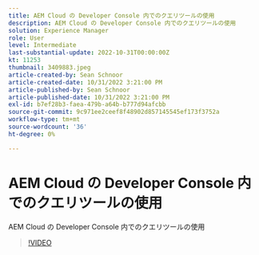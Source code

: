 ```yaml
---
title: AEM Cloud の Developer Console 内でのクエリツールの使用
description: AEM Cloud の Developer Console 内でのクエリツールの使用
solution: Experience Manager
role: User
level: Intermediate
last-substantial-update: 2022-10-31T00:00:00Z
kt: 11253
thumbnail: 3409883.jpeg
article-created-by: Sean Schnoor
article-created-date: 10/31/2022 3:21:00 PM
article-published-by: Sean Schnoor
article-published-date: 10/31/2022 3:21:00 PM
exl-id: b7ef28b3-faea-479b-a64b-b777d94afcbb
source-git-commit: 9c971ee2ceef8f48902d857145545ef173f3752a
workflow-type: tm+mt
source-wordcount: '36'
ht-degree: 0%

---
```


# AEM Cloud の Developer Console 内でのクエリツールの使用

AEM Cloud の Developer Console 内でのクエリツールの使用

>[!VIDEO](https://video.tv.adobe.com/v/3409883/?quality=12&learn=on)
